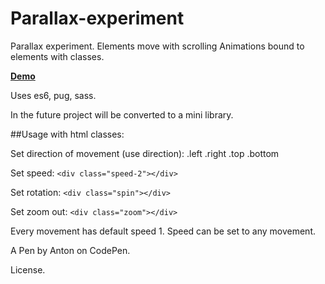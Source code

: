 # Parallax-experiment

Parallax experiment. Elements move with scrolling Animations bound to elements with classes.

**[Demo](https://codepen.io/AntM/pen/YRMoLo?editors=1010)**

Uses es6, pug, sass.

In the future project will be converted to a mini library.

##Usage with html classes:

Set direction of movement (use direction): .left .right .top .bottom

Set speed: `<div class="speed-2"></div>`

Set rotation: `<div class="spin"></div>`

Set zoom out:  `<div class="zoom"></div>`

Every movement has default speed 1. 
Speed can be set to any movement.

A Pen by Anton on CodePen.

License.

